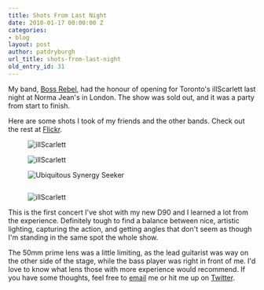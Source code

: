 ```yaml
---
title: Shots From Last Night
date: 2010-01-17 00:00:00 Z
categories:
- blog
layout: post
author: patdryburgh
url_title: shots-from-last-night
old_entry_id: 31
---
```


My band, [Boss Rebel](http://myspace.com/bossrebel), had the honour of opening for Toronto's illScarlett last night at Norma Jean's in London. The show was sold out, and it was a party from start to finish.

Here are some shots I took of my friends and the other bands. Check out the rest at [Flickr](http://www.flickr.com/photos/patdryburgh).


<figure class="extra-wide">
  <img alt="illScarlett" src="http://farm5.static.flickr.com/4029/4279635107_2cbe25a1d1_o.jpg" />
</figure>

<figure class="extra-wide">
  <img alt="illScarlett" src="http://farm5.static.flickr.com/4070/4279633479_0e2409689b_o.jpg" />
</figure>

<figure class="extra-wide">
  <img alt="Ubiquitous Synergy Seeker" src="http://farm5.static.flickr.com/4012/4279633251_35bcdb446b_o.jpg" />
</figure>

<figure class="extra-wide">
  <img alt="" src="http://farm5.static.flickr.com/4036/4279632975_417025d672_o.jpg" />
</figure>

<figure class="extra-wide">
  <img alt="illScarlett" src="http://farm5.static.flickr.com/4027/4280379276_c85c176c0b_o.jpg" />
</figure>

This is the first concert I've shot with my new D90 and I learned a lot from the experience. Definitely tough to find a balance between nice, artistic lighting, capturing the action, and getting angles that don't seem as though I'm standing in the same spot the whole show.

The 50mm prime lens was a little limiting, as the lead guitarist was way on the other side of the stage, while the bass player was right in front of me. I'd love to know what lens those with more experience would recommend. If you have some thoughts, feel free to [email](mailto:hello@patdryburgh.com) me or hit me up on [Twitter](http://twitter.com/patdryburgh).